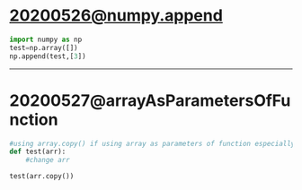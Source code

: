 # 20200526@numpy.append
```python
import numpy as np
test=np.array([])
np.append(test,[3])
```
******************

# 20200527@arrayAsParametersOfFunction
```python
#using array.copy() if using array as parameters of function especially when you need to change the elements inside array
def test(arr):
    #change arr

test(arr.copy())
```
